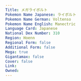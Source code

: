 ```yaml
---
﻿Title: メガライボルト
Pokemon Name Japanese: ライボルト
Pokemon Name German: Voltenso
Pokemon Name English: Manectric
Language Card: Japanese
National Dex Number: 310
Region: Hoenn
Regional Form: false
Additional Form: false
Mega: true
Gigantamax: false
Cover: false
Link: 
Owned: 
---
```

